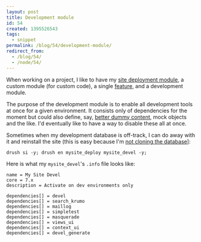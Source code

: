 ```yaml
---
layout: post
title: Development module
id: 54
created: 1395526543
tags:
  - snippet
permalink: /blog/54/development-module/
redirect_from:
  - /blog/54/
  - /node/54/
---
```

When working on a project, I like to have my [site deployment module](http://blog.dcycle.com/blog/44/what-site-deployment-module), a custom module (for custom code), a single [feature](https://drupal.org/project/features), and a development module.

The purpose of the development module is to enable all development tools at once for a given environment. It consists only of dependencies for the moment but could also define, say, [better dummy content](https://drupal.org/comment/7834865#comment-7834865), mock objects and the like. I'd eventually like to have a way to disable these all at once.

Sometimes when my development database is off-track, I can do away with it and reinstall the site (this is easy because I'm [not cloning the database](http://blog.dcycle.com/blog/48/do-not-clone-database)]:

    drush si -y; drush en mysite_deploy mysite_devel -y;

Here is what my `mysite_devel`'s `.info` file looks like:

    name = My Site Devel
    core = 7.x
    description = Activate on dev environments only

    dependencies[] = devel
    dependencies[] = search_krumo
    dependencies[] = maillog
    dependencies[] = simpletest
    dependencies[] = masquerade
    dependencies[] = views_ui
    dependencies[] = context_ui
    dependencies[] = devel_generate
